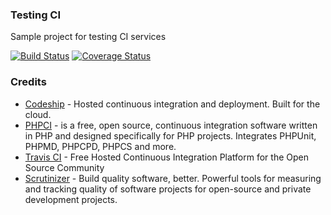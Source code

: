 ### Testing CI

Sample project for testing CI services

[![Build Status](https://secure.travis-ci.org/gdumitrescu/testing-ci.png?branch=master)](http://travis-ci.org/gdumitrescu/testing-ci)
[![Coverage Status](https://coveralls.io/repos/gdumitrescu/testing-ci/badge.png?branch=master)](https://coveralls.io/r/gdumitrescu/testing-ci?branch=master)

### Credits

- [Codeship](https://www.codeship.io/) - Hosted continuous integration and deployment. Built for the cloud.
- [PHPCI](http://www.phptesting.org/) - is a free, open source, continuous
  integration software written in PHP and designed specifically for PHP projects. Integrates PHPUnit, PHPMD, PHPCPD, PHPCS and more.
- [Travis CI](https://travis-ci.org) - Free Hosted Continuous Integration Platform for the Open Source Community
- [Scrutinizer](https://scrutinizer-ci.com) - Build quality software, better.
  Powerful tools for measuring and tracking quality of software projects for open-source and private development projects.

